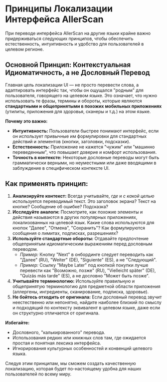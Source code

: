 # Принципы Локализации Интерфейса AllerScan

При переводе интерфейса AllerScan на другие языки крайне важно придерживаться следующих принципов, чтобы обеспечить естественность, интуитивность и удобство для пользователей в целевом регионе.

## Основной Принцип: Контекстуальная Идиоматичность, а не Дословный Перевод

Главная цель локализации UI — не просто перевести слова, а адаптировать интерфейс так, чтобы он ощущался "родным" для пользователя, говорящего на целевом языке. Это означает, что нужно использовать те фразы, термины и обороты, которые являются **стандартными и общепринятыми в похожих мобильных приложениях** (утилиты, приложения для здоровья, сканеры и т.д.) на этом языке.

**Почему это важно:**

*   **Интуитивность:** Пользователи быстрее понимают интерфейс, если он использует привычные им формулировки для стандартных действий и элементов (кнопки, заголовки, подсказки).
*   **Естественность:** Приложение не кажется "чужим" или "машинно переведенным", что повышает доверие и комфорт использования.
*   **Точность в контексте:** Некоторые дословные переводы могут быть грамматически верными, но неуместными или даже вводящими в заблуждение в специфическом контексте UI.

## Как применять принцип:

1.  **Анализируйте контекст:** Всегда учитывайте, *где* и *с какой целью* используется переводимый текст. Это заголовок экрана? Текст на кнопке? Сообщение об ошибке? Подсказка?
2.  **Исследуйте аналоги:** Посмотрите, как похожие элементы и действия называются в других популярных приложениях, локализованных на целевой язык. Какие слова используются для кнопок "Далее", "Отмена", "Сохранить"? Как формулируются сообщения о лимитах, подписках, разрешениях?
3.  **Используйте стандартные обороты:** Отдавайте предпочтение общепринятым идиоматическим выражениям перед дословным переводом. 
    *   *Пример:* Кнопку "Next" в онбординге следует переводить как "Далее" (RU), "Weiter" (DE), "Siguiente" (ES), а не "Следующий".
    *   *Пример:* Ссылку "Maybe Later" под кнопкой покупки лучше перевести как "Возможно, позже" (RU), "Vielleicht später" (DE), "Quizás más tarde" (ES), а не дословно "Может быть позже".
4.  **Учитывайте терминологию:** Используйте правильную и общепринятую терминологию для предметной области приложения (аллергены, ингредиенты, сканирование, подписка, здоровье).
5.  **Не бойтесь отходить от оригинала:** Если дословный перевод звучит неестественно или непонятно, найдите наиболее близкий по смыслу и подходящий по контексту эквивалент в целевом языке, даже если он структурно отличается от оригинала.

**Избегайте:**

*   Дословного, "калькированного" перевода.
*   Использования редких или книжных слов там, где ожидается простая и понятная лексика интерфейса.
*   Игнорирования культурных особенностей и конвенций целевого языка.

Следуя этим принципам, мы сможем создать качественную локализацию, которая будет по-настоящему удобна для наших пользователей по всему миру. 